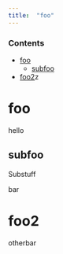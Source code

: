 ```yaml
---
title:  "foo"
---
```

### Contents
- [foo](#foo)
  * [subfoo](#subfoo)
- [foo2](#foo2)z
# foo

hello

## subfoo

Substuff

bar
# foo2
otherbar 